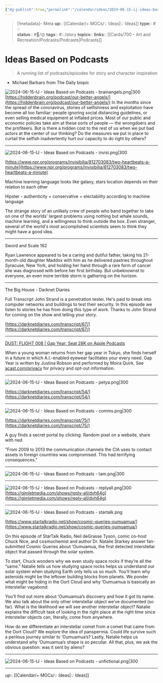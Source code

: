 ```yaml
---
{"dg-publish":true,"permalink":"/calendar/ideas/2024-06-15-ij-ideas-based-on-podcasts/","title":"Ideas Based on Podcasts"}
---
```


> [!metadata]- Meta
> **up**:: [[Calendar/+ MOCs/💡 Ideas\|💡 Ideas]]
> **type**:: #💡  
> **status**:: #📝/🌞
> **tags**:: #💡/story
> **topics**:: 
> **links**:: [[Cards/700 - Art and Recreation/Podcasts/Podcasts\|Podcasts]]

# Ideas Based on Podcasts

> A running list of podcasts/episodes for story and character inspiration

- Michael Barbaro from The Daily biopic

![2024-06-15-IJ - Ideas Based on Podcasts - brainangels.png|300](/img/user/Extras/Attachments/2024-06-15-IJ%20-%20Ideas%20Based%20on%20Podcasts%20-%20brainangels.png)
[https://hiddenbrain.org/podcast/our-better-angels/](https://hiddenbrain.org/podcast/our-better-angels/)
In the months since the spread of the coronavirus, stories of selfishness and exploitation have become all too familiar: people ignoring social distancing guidelines, or even selling medical equipment at inflated prices. Most of our public and economic policies take aim at these sorts of people — the wrongdoers and the profiteers. But is there a hidden cost to the rest of us when we put bad actors at the center of our thinking? Do the measures we put in place to curtail the selfish inadvertently hurt our capacity to do right by others?

---
![2024-06-15-IJ - Ideas Based on Podcasts - invisi.png|300](/img/user/Extras/Attachments/2024-06-15-IJ%20-%20Ideas%20Based%20on%20Podcasts%20-%20invisi.png)

[https://www.npr.org/programs/invisibilia/812703083/two-heartbeats-a-minute](https://www.npr.org/programs/invisibilia/812703083/two-heartbeats-a-minute)

Machine learning language looks like galaxy, stars location depends on their relation to each other

Hipster - authenticity + conservative = electability according to machine language

The strange story of an unlikely crew of people who band together to take on one of the worlds' largest problems using nothing but whale sounds, machine learning, and a willingness to think outside the box. Even stranger, several of the world's most accomplished scientists seem to think they might have a good idea.

---

Sword and Scale 162

Ryan Lawrence appeared to be a caring and dutiful father, taking his 21-month-old daughter Maddox with him as he delivered pastries throughout Syracuse, New York, and holding her hand through a rare form of cancer she was diagnosed with before her first birthday. But unbeknownst to everyone, an even more terrible storm is gathering on the horizon.

---

The Big House - Darknet Diaries

Full Transcript John Strand is a penetration tester. He's paid to break into computer networks and buildings to test their security. In this episode we listen to stories he has from doing this type of work. Thanks to John Strand for coming on the show and telling your story.

[https://darknetdiaries.com/transcript/67/](https://darknetdiaries.com/transcript/67/)


---

[‎DUST: FLIGHT 008 | Gap Year: Seat 28K on Apple Podcasts](https://podcasts.apple.com/us/podcast/flight-008-gap-year-seat-28k/id1482669176?i=1000471538417?i=1000471538417)

‎When a young woman returns from her gap year in Tokyo, she finds herself in a future in which A.I.-enabled eyewear facilitates your every need. Gap Year is written by Justina Robson and performed by Moira Quirk. See [acast.com/privacy](http://acast.com/privacy) for privacy and opt-out information.

---

![2024-06-15-IJ - Ideas Based on Podcasts - petya.png|300](/img/user/Extras/Attachments/2024-06-15-IJ%20-%20Ideas%20Based%20on%20Podcasts%20-%20petya.png)

[https://darknetdiaries.com/transcript/54/](https://darknetdiaries.com/transcript/54/)

---

![2024-06-15-IJ - Ideas Based on Podcasts - comms.png|300](/img/user/Extras/Attachments/2024-06-15-IJ%20-%20Ideas%20Based%20on%20Podcasts%20-%20comms.png)


[https://darknetdiaries.com/transcript/75/](https://darknetdiaries.com/transcript/75/)

A guy finds a secret portal by clicking. Random pixel on a website, share with ned

"From 2009 to 2013 the communication channels the CIA uses to contact assets in foreign countries was compromised. This had terrifying consequences."

---

![2024-06-15-IJ - Ideas Based on Podcasts - tam.png|300](/img/user/Extras/Attachments/2024-06-15-IJ%20-%20Ideas%20Based%20on%20Podcasts%20-%20tam.png)

---
![2024-06-15-IJ - Ideas Based on Podcasts - replyall.png|300](/img/user/Extras/Attachments/2024-06-15-IJ%20-%20Ideas%20Based%20on%20Podcasts%20-%20replyall.png)
[https://gimletmedia.com/shows/reply-all/dvh64g](https://gimletmedia.com/shows/reply-all/dvh64g)

---

![2024-06-15-IJ - Ideas Based on Podcasts - startalk.png](/img/user/Extras/Attachments/2024-06-15-IJ%20-%20Ideas%20Based%20on%20Podcasts%20-%20startalk.png)

[https://www.startalkradio.net/show/cosmic-queries-oumuamua/](https://www.startalkradio.net/show/cosmic-queries-oumuamua/)

On this episode of StarTalk Radio, Neil deGrasse Tyson, comic co-host Chuck Nice, and cosmochemist and author Dr. Natalie Starkey answer fan-submitted Cosmic Queries about ‘Oumuamua, the first detected interstellar object that passed through the solar system.

To start, Chuck wonders why we even study space rocks if they’re all the “same.” Natalie tells us how studying space rocks helps us understand our solar system when studying Earth only tells us so much. You’ll learn why asteroids might be the leftover building blocks from planets. We ponder what might be hiding in the Oort Cloud and why ‘Oumuamua is basically an interstellar vagabond.

You’ll find out more about ‘Oumuamua’s discovery and how it got its name. We also talk about the only other interstellar object we’ve documented (so far). What is the likelihood we will see another interstellar object? Natalie explains the difficult task of looking in the right place at the right time since interstellar objects can, literally, come from anywhere.

How do we differentiate an interstellar comet from a comet that came from the Oort Cloud? We explore the idea of panspermia. Could life survive such a perilous journey similar to ‘Oumuamua’s? Lastly, Natalie helps us understand why ‘Oumuamua’s shape is so peculiar. All that, plus, we ask the obvious question: was it sent by aliens?

---

![2024-06-15-IJ - Ideas Based on Podcasts - unfictional.png|300](/img/user/Extras/Attachments/2024-06-15-IJ%20-%20Ideas%20Based%20on%20Podcasts%20-%20unfictional.png)

---
up:: [[Calendar/+ MOCs/💡 Ideas\|💡 Ideas]]

